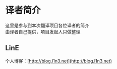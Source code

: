 # 译者简介

这里是参与到本次翻译项目各位译者的简介  
由译者自己提供，项目发起人只做整理  

## LinE
个人博客：[http://blog.l1n3.net](http://blog.l1n3.net)